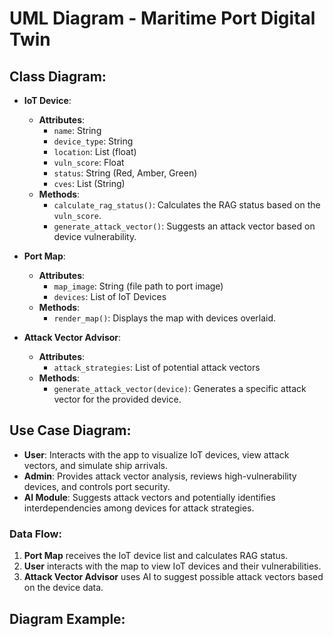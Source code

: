 # UML Diagram - Maritime Port Digital Twin

## Class Diagram:
- **IoT Device**:
   - **Attributes**:
     - `name`: String
     - `device_type`: String
     - `location`: List (float)
     - `vuln_score`: Float
     - `status`: String (Red, Amber, Green)
     - `cves`: List (String)
   - **Methods**:
     - `calculate_rag_status()`: Calculates the RAG status based on the `vuln_score`.
     - `generate_attack_vector()`: Suggests an attack vector based on device vulnerability.
   
- **Port Map**:
   - **Attributes**:
     - `map_image`: String (file path to port image)
     - `devices`: List of IoT Devices
   - **Methods**:
     - `render_map()`: Displays the map with devices overlaid.

- **Attack Vector Advisor**:
   - **Attributes**:
     - `attack_strategies`: List of potential attack vectors
   - **Methods**:
     - `generate_attack_vector(device)`: Generates a specific attack vector for the provided device.
   
## Use Case Diagram:
- **User**: Interacts with the app to visualize IoT devices, view attack vectors, and simulate ship arrivals.
- **Admin**: Provides attack vector analysis, reviews high-vulnerability devices, and controls port security.
- **AI Module**: Suggests attack vectors and potentially identifies interdependencies among devices for attack strategies.

### Data Flow:
1. **Port Map** receives the IoT device list and calculates RAG status.
2. **User** interacts with the map to view IoT devices and their vulnerabilities.
3. **Attack Vector Advisor** uses AI to suggest possible attack vectors based on the device data.

## Diagram Example:
